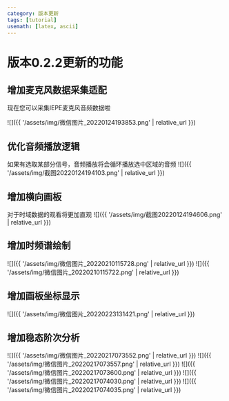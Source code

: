 ```yaml
---
category: 版本更新
tags: [tutorial]
usemath: [latex, ascii]
---
```

# 版本0.2.2更新的功能
## 增加麦克风数据采集适配
现在您可以采集IEPE麦克风音频数据啦

![]({{ '/assets/img/微信图片_20220124193853.png' | relative_url }})

## 优化音频播放逻辑
如果有选取某部分信号，音频播放将会循环播放选中区域的音频
![]({{ '/assets/img/截图20220124194103.png' | relative_url }})

## 增加横向画板
对于时域数据的观看将更加直观
![]({{ '/assets/img/截图20220124194606.png' | relative_url }})

## 增加时频谱绘制
![]({{ '/assets/img/微信图片_20220210115728.png' | relative_url }})
![]({{ '/assets/img/微信图片_20220210115722.png' | relative_url }})

## 增加画板坐标显示
![]({{ '/assets/img/微信图片_20220223131421.png' | relative_url }})

## 增加稳态阶次分析

![]({{ '/assets/img/微信图片_20220217073552.png' | relative_url }})
![]({{ '/assets/img/微信图片_20220217073557.png' | relative_url }})
![]({{ '/assets/img/微信图片_20220217073600.png' | relative_url }})
![]({{ '/assets/img/微信图片_20220217074030.png' | relative_url }})
![]({{ '/assets/img/微信图片_20220217074035.png' | relative_url }})

